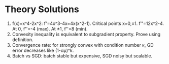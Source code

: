 # Theory Solutions
1. f(x)=x^4-2x^2: f'=4x^3-4x=4x(x^2-1). Critical points x=0,±1. f''=12x^2-4. At 0, f''=-4 (max). At ±1, f''=8 (min).
2. Convexity inequality is equivalent to subgradient property. Prove using definition.
3. Convergence rate: for strongly convex with condition number κ, GD error decreases like (1-αμ)^k.
4. Batch vs SGD: batch stable but expensive, SGD noisy but scalable.